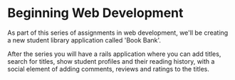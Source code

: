 Beginning Web Development
================================

As part of this series of assignments in web development, we'll be creating a new student library application called 'Book Bank'.


After the series you will have a rails application where you can add titles, search for titles, show student profiles and their reading history, with a social element of adding comments, reviews and ratings to the titles.

